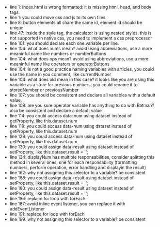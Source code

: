 - line 1: index.html is wrong formatted: it is missing html, head, and body tags.
- line 1: you could move css and js to its own files
- line 8: button elements all share the same id, element id should be unique
- line 47: inside the style tag, the calculator is using nested styles, this is not supported in native css, you need to implement a css preprocessor
- line 101: you should declare each one variable per line. 
- line 104: what does nums mean? avoid using abbreviations, use a more meaninful name like numbers or numberButtons
- line 104: what does ops mean? avoid using abbreviations, use a more meaninful name like operators or operatorButtons
- line 104: is not a good practice naming variables with articles, you could use the name in you comment, like currentNumber
- line 104: what does old mean in this case? it looks like you are using this variable as a store for previous numbers, you could rename it to storedNumber or previousNumber
- line 107: you should be consistent and declare all variables with a default value.
- line 108: are you sure operator variable has anything to do with Batman? also be consistent and declare a default value
- line 114: you could access data-num using dataset instead of getProperty, like this.dataset.num
- line 118: you could access data-num using dataset instead of getProperty, like this.dataset.num
- line 128: you could access data-num using dataset instead of getProperty, like this.dataset.num
- line 130: you could assign data-result using dataset instead of setProperty, like this.dataset.result = '';
- line 134: displayNum has multiple responsabilities, consider splitting this method in several ones, one for each responsability (formatting numbers, perform operation, error handling and displayin the result)
- line 162: why not assigning this selector to a variable? be consistent
- line 168: you could assign data-result using dataset instead of setProperty, like this.dataset.result = '';
- line 180: you could assign data-result using dataset instead of setProperty, like this.dataset.result = '';
- line 186: replace for loop with forEach
- line 187: avoid inline event listener, you can replace it with addEventListener
- line 191: replace for loop with forEach
- line 199: why not assigning this selector to a variable? be consistent